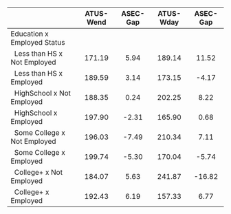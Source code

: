 
|                      |    ATUS-Wend |     ASEC-Gap |    ATUS-Wday |     ASEC-Gap |
| -------------------- | :----------: | :----------: | :----------: | :----------: |
| Education x Employed Status |              |              |              |              |
| &nbsp;&nbsp;Less than HS x Not Employed |       171.19 |         5.94 |       189.14 |        11.52 |
| &nbsp;&nbsp;Less than HS x Employed |       189.59 |         3.14 |       173.15 |        -4.17 |
| &nbsp;&nbsp;HighSchool x Not Employed |       188.35 |         0.24 |       202.25 |         8.22 |
| &nbsp;&nbsp;HighSchool x Employed |       197.90 |        -2.31 |       165.90 |         0.68 |
| &nbsp;&nbsp;Some College x Not Employed |       196.03 |        -7.49 |       210.34 |         7.11 |
| &nbsp;&nbsp;Some College x Employed |       199.74 |        -5.30 |       170.04 |        -5.74 |
| &nbsp;&nbsp;College+ x Not Employed |       184.07 |         5.63 |       241.87 |       -16.82 |
| &nbsp;&nbsp;College+ x Employed |       192.43 |         6.19 |       157.33 |         6.77 |

